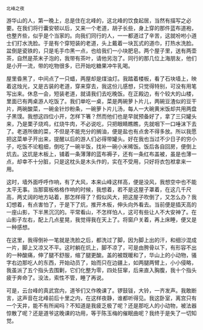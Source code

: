     北峰之夜 

   游华山的人，第一晚上，总是住在北峰的，这北峰的饮食起居，当然有描写之必要。在我们将行囊安顿以后，又来一个老道，胡子长些，身上穿的那件蓝布道袍，也整齐些，似乎是个当家的。向我们同行的人，一一都道过了辛苦，这就吩咐小道士们打水洗脸。于是有个穿短装的老道，头上戴着一块瓦式的道巾，打热水洗脸。盆倒是瓷铁的，只是毛手巾黑一点，也给我们一小块肥皂。两个屋子里，送有两壶茶，自然是茶末子泡的，我带有茶叶，请他另泡了。同行的那几位上海朋友，他们是小开一流，带的吃物很多，已开始吃糖果冲牛乳喝。

   屋里昏黑了，中间点了一只蜡，两屋却是煤油灯。我踏着楼板，看了石块墙上，映着这烛光，又是古装的老道，穿来穿去，我这份儿感想，只觉得特别，可没有用笔写出来。休息一会，短装老道，就请我们去吃晚饭。在正殿边，有个较大的山楼，里面已有两桌游人吃饭了。我们单吃一桌，菜是两碗萝卜片儿，两碗豆渣似的豆干片，两碗酸菜，一碗金针炒粉条，一碗萝卜片儿汤，每人一大碗黄米饭却共用两盘子黑馍。我想这四位小开，怎样下箸？然而他们也是早就预备好了，拿了三只罐头来，乃是栗子烧鸡，红烧牛肉，不必说吃，只把眼睛瞧瞧，先就咽下一口唾沫下去了。老道所做的菜，不但是不能充分的搁油，便是盐也有点舍不得多放。所以我愿把这菜单子开出来，提醒以后的游人们必得带罐头。好在我也当过不少日子的穷小子，吃饭不论粗细，倒吃了一碗半饭，找补一碗小米稀饭。饭后各自回房，便倒上炕去。这炕是木板上，铺着一条薄薄的蓝布褥子，还有一条红布盖被，虽是也薄一点，却幸不十分脏，只是这枕头是木头作的，实在不受用，只好将衣包袱拿来一用。

   这时，墙外面呼呼作响，有了大风，本来山峰这样高，便是没风，我想空中也不能太平无事。当那窗板格格作响的时候，我想着，若不是这屋子罩着，在这几千尺高，两丈阔的地方站着，那怎样得了？假似风大，把这屋子吹倒了，又怎么办？我幻想着，有点害怕了，于是下了炕，推开木板，伸头向外看去。当前便是插天高的一座山影，下半黑沉沉的。平常看山，不怎样怕人，这可有些让人不大安神了。在山影子左右，配上几点星晃，我觉得我在天上了。将窗户关着，再上床睡，便又是一种感想。

   在这里，我得倒补一笔就是洗脸之后，都洗过了脚，因为脚上出的汗，和细沙混成一片，脚上又凉又不平。这时躺在炕上，脚不凉了，可是由胯骨以下，有形容不出的一种酸痛，伸了腿不舒服，缩了腿更酸。盖的被既暖和了，华山上的小动物，骚字右边那吃人的东西，开始动员了，始而只在边疆上，如两腿两臂上，小小侵略，我虽派了五个指头去围剿，它们化整为零，四处狂窜，后来直入胸腹，我十个指头疲于奔命了。没法，索性不管，睡了再说。

   可是，云台峰的真武宫内，道爷们又作晚课了。锣鼓钹，大铃，一齐发声。我敢断言，这声音在北峰前后十里之内，在这样夜静，谁都听得见。我这卧室，离宫只有一个天井，能不有所闻吗？不知道是我疲乏极了呢？还是那吃人的小动物，被法器惊散了呢？还是道爷这晚课的功用，等于陈玉梅的催眠曲呢？我终于是失了一切知觉。

